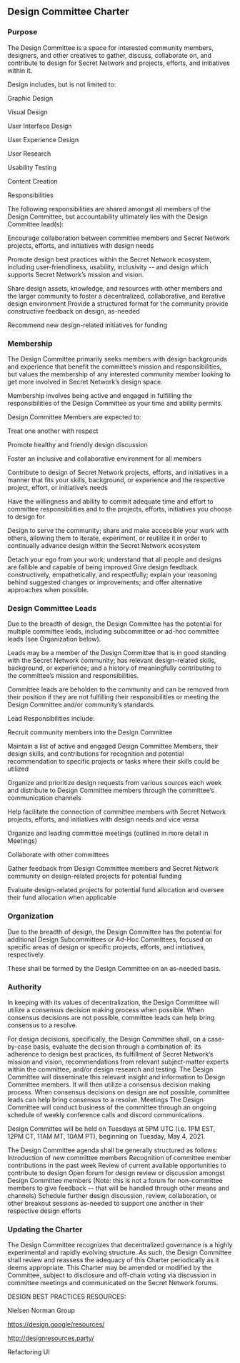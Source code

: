 
## Design Committee Charter

### Purpose
The Design Committee is a space for interested community members, designers, and other creatives to gather, discuss, collaborate on, and contribute to design for Secret Network and projects, efforts, and initiatives within it.

Design includes, but is not limited to:

Graphic Design

Visual Design

User Interface Design

User Experience Design

User Research

Usability Testing

Content Creation

Responsibilities

The following responsibilities are shared amongst all members of the Design Committee, but accountability ultimately lies with the Design Committee lead(s):


Encourage collaboration between committee members and Secret Network projects, efforts, and initiatives with design needs

Promote design best practices within the Secret Network ecosystem, including user-friendliness, usability, inclusivity -- and design which supports Secret Network’s mission and vision.

Share design assets, knowledge, and resources with other members and the larger community to foster a decentralized, collaborative, and iterative design environment
Provide a structured format for the community provide constructive feedback on design, as-needed

Recommend new design-related initiatives for funding

### Membership

The Design Committee primarily seeks members with design backgrounds and experience that benefit the committee’s mission and responsibilities, but values the membership of any interested community member looking to get more involved in Secret Network’s design space.

Membership involves being active and engaged in fulfilling the responsibilities of the Design Committee as your time and ability permits.

Design Committee Members are expected to:

Treat one another with respect

Promote healthy and friendly design discussion

Foster an inclusive and collaborative environment for all members

Contribute to design of Secret Network projects, efforts, and initiatives in a manner that fits your skills, background, or experience and the respective project, effort, or initiative’s needs

Have the willingness and ability to commit adequate time and effort to committee responsibilities and to the projects, efforts, initiatives you choose to design for

Design to serve the community; share and make accessible your work with others, allowing them to iterate, experiment, or reutilize it in order to continually advance design within the Secret Network ecosystem

Detach your ego from your work; understand that all people and designs are fallible and capable of being improved
Give design feedback constructively, empathetically, and respectfully; explain your reasoning behind suggested changes or improvements; and offer alternative approaches when possible.

### Design Committee Leads

Due to the breadth of design, the Design Committee has the potential for multiple committee leads, including subcommittee or ad-hoc committee leads (see Organization below).

Leads may be a member of the Design Committee that is in good standing with the Secret Network community; has relevant design-related skills, background, or experience; and a history of meaningfully contributing to the committee’s mission and responsibilities.

Committee leads are beholden to the community and can be removed from their position if they are not fulfilling their responsibilities or meeting the Design Committee and/or community’s standards.

Lead Responsibilities include:

Recruit community members into the Design Committee

Maintain a list of active and engaged Design Committee Members, their design skills, and contributions for recognition and potential recommendation to specific projects or tasks where their skills could be utilized

Organize and prioritize design requests from various sources each week and distribute to Design Committee members through the committee’s communication channels

Help facilitate the connection of committee members with Secret Network projects, efforts, and initiatives with design needs and vice versa

Organize and leading committee meetings (outlined in more detail in Meetings)

Collaborate with other committees

Gather feedback from Design Committee members and Secret Network community on design-related projects for potential funding

Evaluate design-related projects for potential fund allocation and oversee their fund allocation when applicable

### Organization
Due to the breadth of design, the Design Committee has the potential for additional Design Subcommittees or Ad-Hoc Committees, focused on specific areas of design or specific projects, efforts, and initiatives, respectively.

These shall be formed by the Design Committee on an as-needed basis.

### Authority
In keeping with its values of decentralization, the Design Committee will utilize a consensus decision making process when possible. When consensus decisions are not possible, committee leads can help bring consensus to a resolve.

For design decisions, specifically, the Design Committee shall, on a case-by-case basis, evaluate the decision through a combination of: its adherence to design best practices, its fulfillment of Secret Network’s mission and vision, recommendations from relevant subject-matter experts within the committee, and/or design research and testing. The Design Committee will disseminate this relevant insight and information to Design Committee members. It will then utilize a consensus decision making process. When consensus decisions on design are not possible, committee leads can help bring consensus to a resolve.
Meetings
The Design Committee will conduct business of the committee through an ongoing schedule of weekly conference calls and discord communications.

Design Committee will be held on Tuesdays at 5PM UTC (i.e. 1PM EST, 12PM CT, 11AM MT, 10AM PT), beginning on Tuesday, May 4, 2021.


The Design Committee agenda shall be generally structured as follows:
Introduction of new committee members
Recognition of committee member contributions in the past week
Review of current available opportunities to contribute to design
Open forum for design review or discussion amongst Design Committee members (Note: this is not a forum for non-committee members to give feedback -- that will be handled through other means and channels)
Schedule further design discussion, review, collaboration, or other breakout sessions as-needed to support one another in their respective design efforts

### Updating the Charter

The Design Committee recognizes that decentralized governance is a highly experimental and rapidly evolving structure. As such, the Design Committee shall review and reassess the adequacy of this Charter periodically as it deems appropriate. This Charter may be amended or modified by the Committee, subject to disclosure and off-chain voting via discussion in committee meetings and communicated on the Secret Network forums. 


DESIGN BEST PRACTICES RESOURCES:

Nielsen Norman Group

https://design.google/resources/ 

http://designresources.party/ 

Refactoring UI

